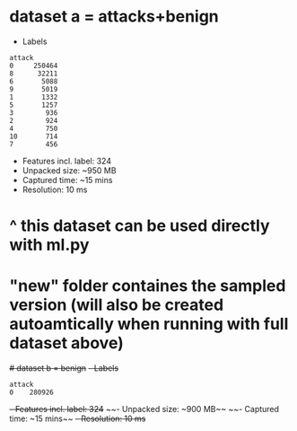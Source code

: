 # dataset a = attacks+benign
- Labels
```
attack
0     250464
8      32211
6       5088
9       5019
1       1332
5       1257
3        936
2        924
4        750
10       714
7        456
```
- Features incl. label: 324
- Unpacked size: ~950 MB
- Captured time: ~15 mins
- Resolution: 10 ms

# ^ this dataset can be used directly with ml.py
# "new" folder containes the sampled version (will also be created autoamtically when running with full dataset above)


<!-- Broken. Don't use: -->

~~# dataset b = benign~~
~~- Labels~~
```
attack
0    280926
```
~~- Features incl. label: 324~~
~~- Unpacked size: ~900 MB~~
~~- Captured time: ~15 mins~~
~~- Resolution: 10 ms~~
